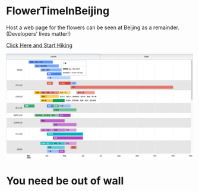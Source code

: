 # FlowerTimeInBeijing
Host a web page for the flowers can be seen at Beijing as a remainder. (Developers' lives matter!)

[Click Here and Start Hiking](https://liu946.github.io/FlowerTimeInBeijing/)

![](https://raw.githubusercontent.com/liu946/FlowerTimeInBeijing/master/demo.png)

# You need be out of wall

